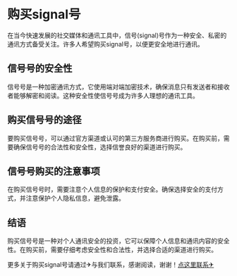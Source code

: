 # 购买signal号

在当今快速发展的社交媒体和通讯工具中，信号(signal)号作为一种安全、私密的通讯方式备受关注。许多人希望购买signal号，以便更安全地进行通讯。

## 信号号的安全性

信号号是一种加密通讯方式，它使用端对端加密技术，确保消息只有发送者和接收者能够解密和阅读。这种安全性使信号号成为许多人理想的通讯工具。

## 购买信号号的途径

要购买信号号，可以通过官方渠道或认可的第三方服务商进行购买。在购买前，需要确保信号号的合法性和安全性，选择信誉良好的渠道进行购买。

## 信号号购买的注意事项

在购买信号号时，需要注意个人信息的保护和支付安全。确保选择安全的支付方式，并注意保护个人隐私信息，避免泄露。

## 结语

购买信号号是一种对个人通讯安全的投资，它可以保障个人信息和通讯内容的安全性。在购买前，需要仔细考虑安全性和合法性，并选择合适的渠道进行购买。

更多关于购买signal号请通过✈与我们联系，感谢阅读，谢谢！[点这里联系✈](https://w.k02.cc)